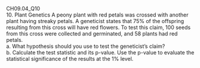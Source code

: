 CH09.04_Q10  
10. Plant Genetics A peony plant with red petals was crossed with another plant having streaky petals. A geneticist states that 75% of the offspring resulting from this cross will have red flowers. To test this claim, 100
seeds from this cross were collected and germinated, and 58 plants had red petals.  
a. What hypothesis should you use to test the geneticist’s claim?  
b. Calculate the test statistic and its p-value. Use the p-value to evaluate the statistical significance of the results at the 1% level.  
